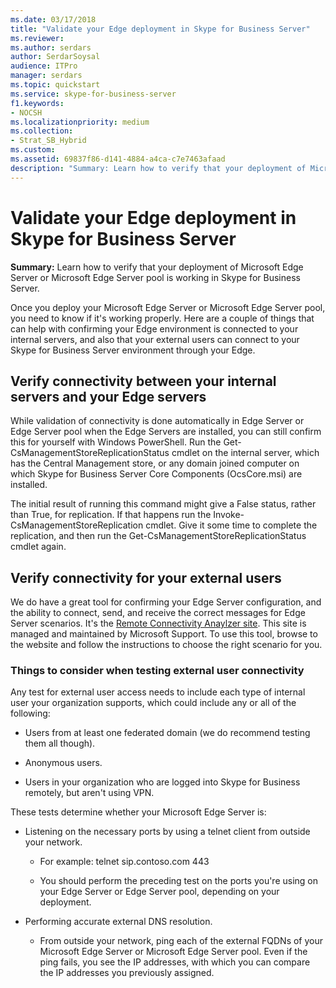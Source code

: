```yaml
---
ms.date: 03/17/2018
title: "Validate your Edge deployment in Skype for Business Server"
ms.reviewer: 
ms.author: serdars
author: SerdarSoysal
audience: ITPro
manager: serdars
ms.topic: quickstart
ms.service: skype-for-business-server
f1.keywords:
- NOCSH
ms.localizationpriority: medium
ms.collection: 
- Strat_SB_Hybrid
ms.custom: 
ms.assetid: 69837f86-d141-4884-a4ca-c7e7463afaad
description: "Summary: Learn how to verify that your deployment of Microsoft Edge Server or Microsoft Edge Server pool is working in Skype for Business Server."
---
```


# Validate your Edge deployment in Skype for Business Server
 
**Summary:** Learn how to verify that your deployment of Microsoft Edge Server or Microsoft Edge Server pool is working in Skype for Business Server.
  
Once you deploy your Microsoft Edge Server or Microsoft Edge Server pool, you need to know if it's working properly. Here are a couple of things that can help with confirming your Edge environment is connected to your internal servers, and also that your external users can connect to your Skype for Business Server environment through your Edge.
  
## Verify connectivity between your internal servers and your Edge servers

While validation of connectivity is done automatically in Edge Server or Edge Server pool when the Edge Servers are installed, you can still confirm this for yourself with Windows PowerShell. Run the Get-CsManagementStoreReplicationStatus cmdlet on the internal server, which has the Central Management store, or any domain joined computer on which Skype for Business Server Core Components (OcsCore.msi) are installed.
  
The initial result of running this command might give a False status, rather than True, for replication. If that happens run the Invoke-CsManagementStoreReplication cmdlet. Give it some time to complete the replication, and then run the Get-CsManagementStoreReplicationStatus cmdlet again.
  
## Verify connectivity for your external users

We do have a great tool for confirming your Edge Server configuration, and the ability to connect, send, and receive the correct messages for Edge Server scenarios. It's the [Remote Connectivity Anaylzer site](https://testconnectivity.microsoft.com/). This site is managed and maintained by Microsoft Support. To use this tool, browse to the website and follow the instructions to choose the right scenario for you.
  
### Things to consider when testing external user connectivity

Any test for external user access needs to include each type of internal user your organization supports, which could include any or all of the following:
  
- Users from at least one federated domain (we do recommend testing them all though).
    
- Anonymous users.
    
- Users in your organization who are logged into Skype for Business remotely, but aren't using VPN.
    
These tests determine whether your Microsoft Edge Server is:
  
- Listening on the necessary ports by using a telnet client from outside your network.
    
  - For example: telnet sip.contoso.com 443
    
  - You should perform the preceding test on the ports you're using on your Edge Server or Edge Server pool, depending on your deployment.
    
- Performing accurate external DNS resolution.
    
  - From outside your network, ping each of the external FQDNs of your Microsoft Edge Server or Microsoft Edge Server pool. Even if the ping fails, you see the IP addresses, with which you can compare the IP addresses you previously assigned.
    


